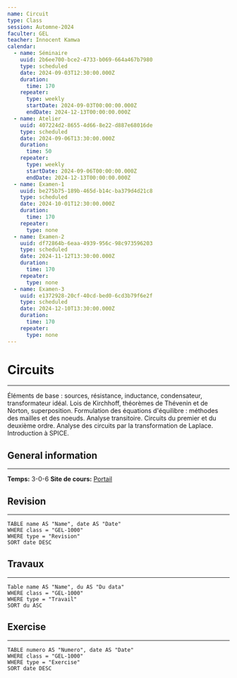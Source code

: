 ```yaml
---
name: Circuit
type: Class
session: Automne-2024
faculter: GEL
teacher: Innocent Kamwa
calendar:
  - name: Séminaire
    uuid: 2b6ee700-bce2-4733-b069-664a467b7980
    type: scheduled
    date: 2024-09-03T12:30:00.000Z
    duration:
      time: 170
    repeater:
      type: weekly
      startDate: 2024-09-03T00:00:00.000Z
      endDate: 2024-12-13T00:00:00.000Z
  - name: Atelier
    uuid: 407224d2-8655-4d66-8e22-d887e68016de
    type: scheduled
    date: 2024-09-06T13:30:00.000Z
    duration:
      time: 50
    repeater:
      type: weekly
      startDate: 2024-09-06T00:00:00.000Z
      endDate: 2024-12-13T00:00:00.000Z
  - name: Examen-1
    uuid: be275b75-189b-465d-b14c-ba379d4d21c8
    type: scheduled
    date: 2024-10-01T12:30:00.000Z
    duration:
      time: 170
    repeater:
      type: none
  - name: Examen-2
    uuid: df72864b-6eaa-4939-956c-98c973596203
    type: scheduled
    date: 2024-11-12T13:30:00.000Z
    duration:
      time: 170
    repeater:
      type: none
  - name: Examen-3
    uuid: e1372928-20cf-40cd-bed0-6cd3b79f6e2f
    type: scheduled
    date: 2024-12-10T13:30:00.000Z
    duration:
      time: 170
    repeater:
      type: none
---
```

# Circuits
---
Éléments de base : sources, résistance, inductance, condensateur, transformateur idéal. Lois de Kirchhoff, théorèmes de Thévenin et de Norton, superposition. Formulation des équations d'équilibre : méthodes des mailles et des noeuds. Analyse transitoire. Circuits du premier et du deuxième ordre. Analyse des circuits par la transformation de Laplace. Introduction à SPICE. 

## General information
---
**Temps:** 3-0-6
**Site de cours:** [Portail](https://sitescours.monportail.ulaval.ca/ena/site/accueil?idSite=169388&idPage=4428170)


## Revision
---
```dataview
TABLE name AS "Name", date AS "Date"
WHERE class = "GEL-1000"
WHERE type = "Revision"
SORT date DESC
```

## Travaux
---
```dataview
Table name AS "Name", du AS "Du data"
WHERE class = "GEL-1000"
WHERE type = "Travail"
SORT du ASC
```

## Exercise
---
```dataview
TABLE numero AS "Numero", date AS "Date"
WHERE class = "GEL-1000"
WHERE type = "Exercise"
SORT date DESC
```